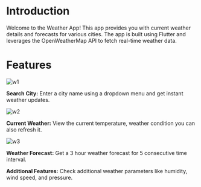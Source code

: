 # Introduction
Welcome to the Weather App! This app provides you with current weather details and forecasts for various cities. The app is built using Flutter and leverages the OpenWeatherMap API to fetch real-time weather data.


# Features

![w1](https://github.com/MRxTHUNDER/weatherApp/assets/94750407/ba06463b-8138-481d-91f1-f13077a571b6)

**Search City:** Enter a city name using a dropdown menu and get instant weather updates.

![w2](https://github.com/MRxTHUNDER/weatherApp/assets/94750407/5f1a1683-39e8-4c77-a273-0a0e796f36ad)

**Current Weather:** View the current temperature, weather condition you can also refresh it.

![w3](https://github.com/MRxTHUNDER/weatherApp/assets/94750407/7657f61b-5f0d-442f-aab8-6f68dd4474df)

**Weather Forecast:** Get a 3 hour weather forecast for 5 consecutive time interval.

**Additional Features:** Check additional weather parameters like humidity, wind speed, and pressure.
